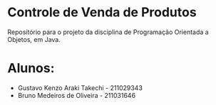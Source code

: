# Controle de Venda de Produtos

Repositório para o projeto da disciplina de Programação Orientada a Objetos, em Java.

# Alunos:

- Gustavo Kenzo Araki Takechi - 211029343
- Bruno Medeiros de Oliveira - 211031646